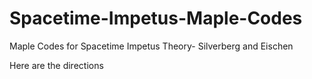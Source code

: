 # Spacetime-Impetus-Maple-Codes
Maple Codes for Spacetime Impetus Theory- Silverberg and Eischen

Here are the directions
